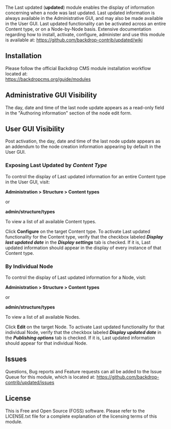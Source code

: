 The Last updated (**updated**) module enables the display of information concerning when a node was last updated. Last updated information is always available in the Administrative GUI, and may also be made available in the User GUI.  Last updated functionality can be activated across an entire Content type, or on a Node-by-Node basis.  Extensive documentation regarding how to install, activate, configure, administer and use this module is available at:
https://github.com/backdrop-contrib/updated/wiki


## Installation
Please follow the official Backdrop CMS module installation workflow located at:  
https://backdropcms.org/guide/modules

## Administrative GUI Visibility
The day, date and time of the last node update appears as a read-only field in the "Authoring information" section of the node edit form.

## User GUI Visibility
Post activation, the day, date and time of the last node update appears as an addendum to the node creation information appearing by default in the User GUI.

### Exposing Last Updated by *Content Type*
To control the display of Last updated information for an entire Content type in the User GUI, visit:

**Administration > Structure > Content types**

or 

**admin/structure/types**

To view a list of all available Content types.

Click **Configure** on the target Content type.  To activate Last updated functionality for the Content type, verify that the checkbox labeled ***Display last updated date*** in the ***Display settings*** tab is checked.  If it is, Last updated information should appear in the display of every instance of that Content type.

### By Individual Node
To control the display of Last updated information for a Node, visit:

**Administration > Structure > Content types**

or

**admin/structure/types**

To view a list of all available Nodes.  

Click **Edit** on the target Node.  To activate Last updated functionality for that individual Node, verify that the checkbox labeled ***Display updated date*** in the ***Publishing options*** tab is checked.  If it is, Last updated information should appear for that individual Node.

## Issues
Questions, Bug reports and Feature requests can all be added to the Issue Queue for this module, which is located at:
https://github.com/backdrop-contrib/updated/issues

## License
This is Free and Open Source (FOSS) software.  Please refer to the LICENSE.txt file for a complete explanation of the licensing terms of this module.
